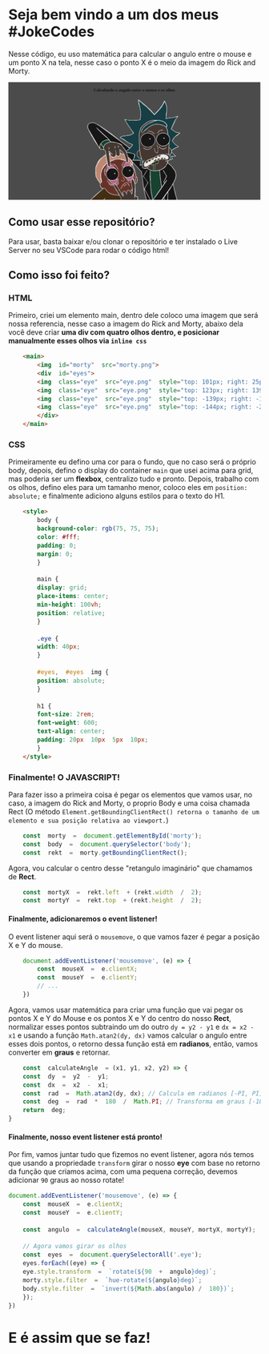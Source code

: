 
# Seja bem vindo a um dos meus #JokeCodes
Nesse código, eu uso matemática para calcular o angulo entre o mouse e um ponto X na tela, nesse caso o ponto X é o meio da imagem do Rick and Morty.

![Preview](./preview.png)

## Como usar esse repositório?
Para usar, basta baixar e/ou clonar o repositório e ter instalado o Live Server no seu VSCode para rodar o código html!

## Como isso foi feito?

### HTML
Primeiro, criei um elemento main, dentro dele coloco uma imagem que será nossa referencia, nesse caso a imagem do Rick and Morty, abaixo dela você deve criar **uma div com quatro olhos dentro, e posicionar manualmente esses olhos via `inline css`**

```html
    <main>
	    <img  id="morty"  src="morty.png">
	    <div  id="eyes">
	    <img  class="eye"  src="eye.png"  style="top: 101px; right: 25px;">
	    <img  class="eye"  src="eye.png"  style="top: 123px; right: 139px;">
	    <img  class="eye"  src="eye.png"  style="top: -139px; right: -127px;">
	    <img  class="eye"  src="eye.png"  style="top: -144px; right: -234px;">
	    </div>
    </main>
```

### CSS
Primeiramente eu defino uma cor para o fundo, que no caso será o próprio body, depois, defino o display do container `main` que usei acima para grid, mas poderia ser um **flexbox**, centralizo tudo e pronto.
Depois, trabalho com os olhos, defino eles para um tamanho menor, coloco eles em `position: absolute;` e finalmente adiciono alguns estilos para o texto do H1.

```html
    <style>
    	body {
    	background-color: rgb(75, 75, 75);
    	color: #fff;
    	padding: 0;
    	margin: 0;
    	}
    
    	main {
    	display: grid;
    	place-items: center;
    	min-height: 100vh;
    	position: relative;
    	}
    
    	.eye {
    	width: 40px;
    	}
    
    	#eyes,  #eyes  img {
    	position: absolute;
    	}
    
    	h1 {
    	font-size: 2rem;
    	font-weight: 600;
    	text-align: center;
    	padding: 20px  10px  5px  10px;
    	}
    </style>
```

### Finalmente! O JAVASCRIPT!
Para fazer isso a primeira coisa é pegar os elementos que vamos usar, no caso, a imagem do Rick and Morty, o proprio Body e uma coisa chamada Rect (O método `Element.getBoundingClientRect() retorna o tamanho de um elemento e sua posição relativa ao viewport.`)

```javascript
    const  morty  =  document.getElementById('morty');
    const  body  =  document.querySelector('body');
    const  rekt  =  morty.getBoundingClientRect();
```

Agora, vou calcular o centro desse "retangulo imaginário" que chamamos de **Rect**.

```javascript
    const  mortyX  =  rekt.left  + (rekt.width  /  2);
    const  mortyY  =  rekt.top  + (rekt.height  /  2);
```

#### Finalmente, adicionaremos o event listener!
O event listener aqui será o `mousemove`, o que vamos fazer é pegar a posição X e Y do mouse.

```javascript
    document.addEventListener('mousemove', (e) => {
    	const  mouseX  =  e.clientX;
    	const  mouseY  =  e.clientY;
    	// ...
    })
```
    
Agora, vamos usar matemática para criar uma função que vai pegar os pontos X e Y do Mouse e os pontos X e Y do centro do nosso **Rect**, normalizar esses pontos subtraindo um do outro `dy = y2 - y1` e `dx = x2 - x1` e usando a função `Math.atan2(dy, dx)` vamos calcular o angulo entre esses dois pontos, o retorno dessa função está em **radianos**, então, vamos converter em **graus** e retornar.

```javascript
	const  calculateAngle  = (x1, y1, x2, y2) => {
	const  dy  =  y2  -  y1;
	const  dx  =  x2  -  x1;
	const  rad  =  Math.atan2(dy, dx); // Calcula em radianos [-PI, PI]
	const  deg  =  rad  *  180  /  Math.PI; // Transforma em graus [-180, 180]
	return  deg;
}
```

#### Finalmente, nosso event listener está pronto!
Por fim, vamos juntar tudo que fizemos no event listener, agora nós temos que usando a propriedade `transform` girar o nosso **eye** com base no retorno da função que criamos acima, com uma pequena correção, devemos adicionar `90` graus ao nosso rotate!

```javascript
document.addEventListener('mousemove', (e) => {
	const  mouseX  =  e.clientX;
	const  mouseY  =  e.clientY;

	const  angulo  =  calculateAngle(mouseX, mouseY, mortyX, mortyY);

	// Agora vamos girar os olhos
	const  eyes  =  document.querySelectorAll('.eye');
	eyes.forEach((eye) => {
	eye.style.transform  =  `rotate(${90  +  angulo}deg)`;
	morty.style.filter  =  `hue-rotate(${angulo}deg)`;
	body.style.filter  =  `invert(${Math.abs(angulo) /  180})`;
	});
})
```

# E é assim que se faz!